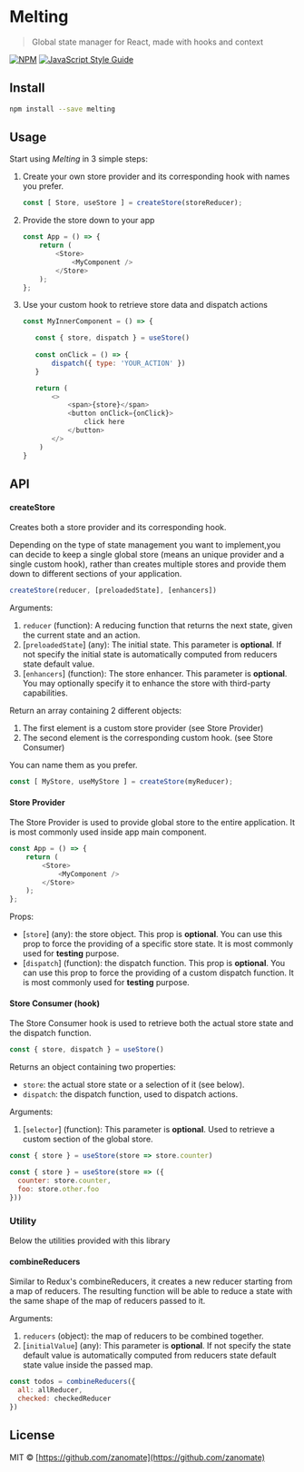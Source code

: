 # Melting

> Global state manager for React, made with hooks and context

[![NPM](https://img.shields.io/npm/v/melting.svg)](https://www.npmjs.com/package/melting)
[![JavaScript Style Guide](https://img.shields.io/badge/code_style-typescript-brightgreen.svg)](https://standardjs.com)

## Install

```bash
npm install --save melting
```

## Usage

Start using *Melting* in 3 simple steps:

1. Create your own store provider and its corresponding hook with names you prefer.

    ```js
    const [ Store, useStore ] = createStore(storeReducer);
    ```

2. Provide the store down to your app

    ```js
    const App = () => {
        return (
            <Store>
                <MyComponent />
            </Store>
        );
    };
    ```

3. Use your custom hook to retrieve store data and dispatch actions

    ```js
    const MyInnerComponent = () => {
    
       const { store, dispatch } = useStore()
       
       const onClick = () => {
           dispatch({ type: 'YOUR_ACTION' })
       }
    
       return (
           <>
               <span>{store}</span>
               <button onClick={onClick}>
                   click here
               </button>
           </>
        )
    }
    ```

## API

#### createStore

Creates both a store provider and its corresponding hook.

Depending on the type of state management you want to implement,you can decide to keep
a single global store (means an unique provider and a single custom hook), rather than
creates multiple stores and provide them down to different sections of your application.

```js
createStore(reducer, [preloadedState], [enhancers])
```

Arguments:
1. `reducer` (function): A reducing function that returns the next state, given the current state and an action.
2. \[`preloadedState`\] (any): The initial state. This parameter is **optional**. If not specify the initial state is automatically computed from reducers state default value.
3. \[`enhancers`\] (function): The store enhancer. This parameter is **optional**. You may optionally specify it to enhance the store with third-party capabilities.

Return an array containing 2 different objects:
1. The first element is a custom store provider (see Store Provider)
2. The second element is the corresponding custom hook. (see Store Consumer)

You can name them as you prefer.

```js
const [ MyStore, useMyStore ] = createStore(myReducer);
```

#### Store Provider

The Store Provider is used to provide global store to the entire application.
It is most commonly used inside app main component.

```js
const App = () => {
    return (
        <Store>
            <MyComponent />
        </Store>
    );
};
```

Props:
- \[`store`\] (any): the store object. This prop is **optional**.
You can use this prop to force the providing of a specific store state.
It is most commonly used for **testing** purpose.
- \[`dispatch`\] (function): the dispatch function. This prop is **optional**.
You can use this prop to force the providing of a custom dispatch function.
It is most commonly used for **testing** purpose.

#### Store Consumer (hook)

The Store Consumer hook is used to retrieve both the actual store state
and the dispatch function.

```js
const { store, dispatch } = useStore()
```

Returns an object containing two properties:
- `store`: the actual store state or a selection of it (see below).
- `dispatch`: the dispatch function, used to dispatch actions.

Arguments:
1. \[`selector`\] (function): This parameter is **optional**. Used to
retrieve a custom section of the global store.

```js
const { store } = useStore(store => store.counter)

const { store } = useStore(store => ({
  counter: store.counter,
  foo: store.other.foo
}))
```

### Utility

Below the utilities provided with this library

#### combineReducers

Similar to Redux's combineReducers, it creates a new reducer starting from
a map of reducers. The resulting function will be able to reduce a state
with the same shape of the map of reducers passed to it.

Arguments:
1. `reducers` (object): the map of reducers to be combined together.
2. \[`initialValue`\] (any): This parameter is **optional**. If not specify
the state default value is automatically computed from reducers state default
state value inside the passed map.

```js
const todos = combineReducers({
  all: allReducer,
  checked: checkedReducer
})
```

## License

MIT © [https://github.com/zanomate](https://github.com/zanomate)

